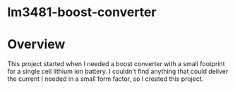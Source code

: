 # lm3481-boost-converter

# Overview
This project started when I needed a boost converter with a small footprint for a single cell lithium ion battery. I couldn't find anything that could deliver the current I needed in a small form factor, so I created this project. 
